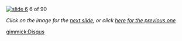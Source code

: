 [![slide 6](https://dl.dropboxusercontent.com/u/2977490/presentations/cookbook/img6.jpg)](07.md)
6 of 90

_Click on the image for the [next slide](07.md), or click [here for the previous one](05.md)_

[gimmick:Disqus](theodox-github)